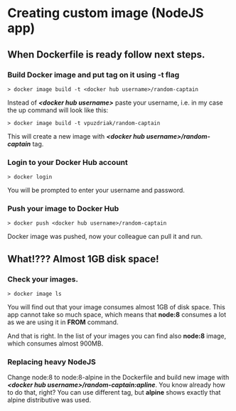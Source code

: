 # Creating custom image (NodeJS app)

## When Dockerfile is ready follow next steps.

### Build Docker image and put tag on it using -t flag
```
> docker image build -t <docker hub username>/random-captain
```

Instead of _**\<docker hub username\>**_ paste your username, i.e. in my case the up command will look like this:

```
> docker image build -t vpuzdriak/random-captain
```

This will create a new image with _**\<docker hub username\>/random-captain**_ tag.

### Login to your Docker Hub account

```
> docker login
```

You will be prompted to enter your username and password.

### Push your image to Docker Hub

```
> docker push <docker hub username>/random-captain
```

Docker image was pushed, now your colleague can pull it and run.

## What!??? Almost 1GB disk space!

### Check your images.

```
> docker image ls
```

You will find out that your image consumes almost 1GB of disk space.
This app cannot take so much space, which means that __**node:8**__ consumes a lot as we are using it in **FROM** command.

And that is right. In the list of your images you can find also __**node:8**__ image, which consumes almost 900MB.


### Replacing heavy NodeJS

Change node:8 to node:8-alpine in the Dockerfile and build new image with _**\<docker hub username\>/random-captain:apline**_.
You know already how to do that, right? You can use different tag, but __**alpine**__ shows exactly that alpine distributive was used.